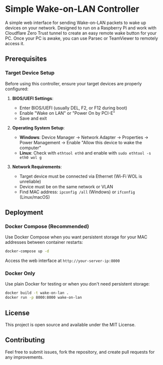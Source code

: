 # Simple Wake-on-LAN Controller

A simple web interface for sending Wake-on-LAN packets to wake up devices on your network. Designed to run on a Raspberry Pi and work with Cloudflare Zero Trust tunnel to create an easy remote wake button for your PC. Once your PC is awake, you can use Parsec or TeamViewer to remotely access it.

## Prerequisites

### Target Device Setup

Before using this controller, ensure your target devices are properly configured:

1. **BIOS/UEFI Settings**:
   - Enter BIOS/UEFI (usually DEL, F2, or F12 during boot)
   - Enable "Wake on LAN" or "Power On by PCI-E"
   - Save and exit

2. **Operating System Setup**:
   - **Windows**: Device Manager → Network Adapter → Properties → Power Management → Enable "Allow this device to wake the computer"
   - **Linux**: Check with `ethtool eth0` and enable with `sudo ethtool -s eth0 wol g`

3. **Network Requirements**:
   - Target device must be connected via Ethernet (Wi-Fi WOL is unreliable)
   - Device must be on the same network or VLAN
   - Find MAC address: `ipconfig /all` (Windows) or `ifconfig` (Linux/macOS)

## Deployment

### Docker Compose (Recommended)

Use Docker Compose when you want persistent storage for your MAC addresses between container restarts:

```bash
docker-compose up -d
```

Access the web interface at `http://your-server-ip:8000`

### Docker Only

Use plain Docker for testing or when you don't need persistent storage:

```bash
docker build -t wake-on-lan .
docker run -p 8000:8000 wake-on-lan
```

## License

This project is open source and available under the MIT License.

## Contributing

Feel free to submit issues, fork the repository, and create pull requests for any improvements.

